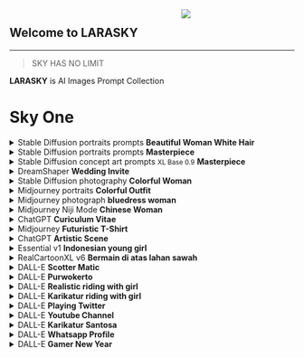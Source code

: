 <img src="https://raw.githubusercontent.com/miftah1725/larasky/main/stb1.webp" width="200" align="right">

## Welcome to LARASKY
---
> SKY HAS NO LIMIT


**LARASKY** is AI Images Prompt Collection


# Sky One

<details>
<summary>Stable Diffusion portraits prompts <b>Beautiful Woman White Hair</b></summary>

![](https://raw.githubusercontent.com/miftah1725/larasky/main/stb1.webp)

```console
Beautiful woman white hair and long look at camera sad with a tear, UHD, 8K, high resolution, oil painting, hyper realims, face detail, perfect face, background forest, 16k, UHD, HDR,(Masterpiece:1.5), (best quality:1.5), RAW candid cinema, studio, 16mm, ((color graded portra 400 film)) ((remarkable color)), (ultra realistic), textured skin, remarkable detailed pupils, ((realistic dull skin noise)), ((visible skin detail)), ((skin fuzz)), (dry skin) shot with cinematic camera,
```

</details>
</td></tr>

<details>
<summary>Stable Diffusion portraits prompts <b>Masterpiece</b></summary>

![](https://files.meocloud.my.id/13:/AI/masterpiece1.webp)

```console
masterpiece, best quality, 1girl, solo, (loli, child), blue hair, ponytail hair, [pink|blue] eyes, white theme, blue theme, white T-shirt, shorts, medium breast, navel, (sky, sunlight, ocean, from below:1.36), standing, cowboy shot, <lora:add_detail:1>, 8k, UHD, HDR,(Masterpiece:1.5), (best quality:1.5)
```

</details>
</td></tr>

<details>
<summary>Stable Diffusion concept art prompts <small>XL Base 0.9</small> <b>Masterpiece</b></summary>

![](https://files.meocloud.my.id/13:/AI/stb2.webp)

```console
Masterpiece, Best Quality, Masterpiece, Best Quality, Masterpiece, Best Quality, Masterpiece, Best Quality, Masterpiece, Best Quality, Masterpiece, Best Quality, portrait of a teenage girl, (triadic palette:1.2)
```

</details>
</td></tr>

<details>
<summary>DreamShaper <b>Wedding Invite</b></summary>

![](https://files.meocloud.my.id/13:/AI/wedin1.webp)

```console
wedding invite acceptance , for Bissan and Omar, purple and white water color background, canvas background ,high-resolution, modern 8k, photorealistic, Graphic design illustration, vector style, do not crop with edges of art
```

</details>
</td></tr>

<details>
<summary>Stable Diffusion photography <b>Colorful Woman</b></summary>

![](https://files.meocloud.my.id/13:/AI/stbp2.webp)

```console
Frontal portrait of a whimsical and colorful woman resembling a mermaid or siren. Fair complexion, youthful features, wide open eyes, and delicate freckles on nose and cheeks. Vibrant, gravity-defying hair in shades of purple, blue, orange, and teal. Hair transitions into tendrils or aquatic flora, creating an underwater illusion. Small bubbles floating around the head add to the underwater theme. Attire or visible body part resembles teal and green fish scales with vibrant colors. Overall effect: Serene and otherworldly underwater creature in quiet contemplation.
```

</details>
</td></tr>

<details>
<summary>Midjourney portraits <b>Colorful Outfit</b></summary>

![](https://files.meocloud.my.id/13:/AI/md1.webp)

```console
the blue beauty dressed in a very colorful outfit, in the style of brandon woelfel, becky cloonan, uhd image, light red and red, luminescent lightscapes, tanya shatseva, close up, Fujifilm X-T4, Sony FE 85mm f/1. 4 GM --ar 45:56 --q 2 --s 750 --style raw --v 5.1
```

</details>
</td></tr>

<details>
<summary>Midjourney photograph <b>bluedress woman</b></summary>

![](https://files.meocloud.my.id/13:/AI/md2.webp)

```console
the woman is in a blue dress, in the style of neon and fluorescent light, zbrush, undulating lines, shallow depth of field, 3d, nicolas delort, light silver and turquoise Fujifilm X-T4, Sony FE 85mm f/1. 4 GM --ar 51:91 --style raw --s 750 --v 5.1
```

</details>
</td></tr>

<details>
<summary>Midjourney Niji Mode <b>Chinese Woman</b></summary>

![](https://files.meocloud.my.id/13:/AI/md4.webp)

```console
chinese woman dressed in oriental with a candle, in the style of dark orange and gold, romantic depictions of historical events, fairycore, webcam photography, historical reproductions, traditional techniques reimagined, made of flowers --ar 2:3 --niji 5
```

</details>
</td></tr>

<details>
<summary>ChatGPT <b>Curiculum Vitae</b></summary>

![](https://files.meocloud.my.id/13:/AI/cht1.webp)

```console
Craft a mockup-scenery for a technical, modern premium and professional Curriculum Vitae (CV). Mixed multi-column template in a modern layout. High-resolution, modern geometric layout, teal and white color scheme, header with name and contact, sections for summary, skills, experience, education, achievements, readable fonts, skill infographics, clean background with color blend, presented on wooden surface, white pen accessory, emphasis on content clarity and professionalism. Laying on a tavble made in birch.
```

</details>
</td></tr>

<details>
<summary>Midjourney <b>Futuristic T-Shirt</b></summary>

![](https://files.meocloud.my.id/13:/AI/md5.webp)

```console
incredible futuristic t-shirt design, neon tribal pattern, post-processing, de-noise, ultra realistic, unreal engine --w 1080 --h 1920 --q 2 --s 5000
```

</details>
</td></tr>

<details>
<summary>ChatGPT <b>Artistic Scene</b></summary>

![](https://files.meocloud.my.id/13:/AI/cht2.webp)

```console
An imaginative and artistic scene of a fantasy world, with a vibrant landscape that includes floating islands, luminescent flora, and whimsical non-human creatures. The creatures are depicted as friendly and whimsical, engaged in peaceful activities that showcase their harmonious existence. Architectural structures with surreal designs dot the landscape, integrating seamlessly with the natural wonders. The atmosphere is filled with soft glows and bioluminescent lights, casting a magical radiance throughout the scene. The color palette is rich and diverse, featuring a range of vivid colors that add depth and vibrancy to the world. This enchanting scene is suitable for a storybook or a family-friendly fantasy film, designed to inspire wonder and captivate the imagination, free from any explicit or inappropriate content. robiness. masterprompter.
```

</details>
</td></tr>

<details>
<summary>Essential v1 <b>Indonesian young girl</b></summary>

![](generate/img-T9VBtrQntZCY2yCPnTyZb.jpeg)

```console
3D caricature photo of an Indonesian young girl wearing hijab no hair, wearing a jacket that says "LARASKY", riding a of DUCATI sleek and modern with black and gold color scheme, displaying its right side. The motorcycle has thick tires with gold rims, a dark body with gold stripes and accents, and an intricate suspension system painted gold, background on asphalt road, with a mountainous, realistic image, full ultra HD details. Use the RenderMan renderer.
```

</details>
</td></tr>

<details>
<summary>RealCartoonXL v6 <b>Bermain di atas lahan sawah</b></summary>

![](generate/img-42QMr6j1VgxcFYlsu6dxT.png)

```console
foto realistis, anak kecil indonesia umur 6 tahun sedang bermain di atas lahan sawah yang berlumpur sambil memegang kodok di telapak kedua tangan nya menjulurkan ke kamera sambil tersenyum di hasil foto hp samsung 21 ultra effect auto fokus cinematik, 360 latar belakang persawahan langit dan awan gambar ultra HD,sangat detail ,photogrphy style pojok samping kiri sangat nyata color HD contras HD,kualitas HD
```

</details>
</td></tr>

<details>
<summary>DALL-E <b>Scotter Matic</b></summary>

![](generate/scottermatic/matic.png)

```console
a scooter matic motorcycle 2 rear shockbreaker, strong dark black gold yellow black strong color, strong style, complicated, aerodynamic symmentrical, propotionate, side view, mysterious
```

</details>
</td></tr>

<details>
<summary>DALL-E <b>Purwokerto</b></summary>

![](generate/purwokerto.png)

```console
The art of typographic writing: "ORA NGAPAK - ORA KEPENAK"  Style: typography, clearly legible and organized letters. Effect: leaf ornament, ribbon, colorful. Background: White billboard on the roadside of Purwokerto city.
```

</details>
</td></tr>

<details>
<summary>DALL-E <b>Realistic riding with girl</b></summary>

![](generate/boncengan.jpg)

```console
foto realistis, lelaki Indonesia muda berboncengan dengan wanita berhijab berpegangan, jalan beraspal sepeda motor Sport biru dengan plat nomor "E 2567 ZM", background pegunungan, gambar realistis detail full ultra Hd
```

</details>
</td></tr>

<details>
<summary>DALL-E <b>Karikatur riding with girl</b></summary>

![](generate/karikatur.jpg)

```console
foto karikatur, lelaki Indonesia muda berboncengan dengan wanita berhijab berpegangan perut lelaki bawa sayur belanja di jalan beraspal sepeda motor lawas warna merah putih dengan plat nomor "E 2567 ZM", background pegunungan, gambar realistis detail full ultra Hd
```

</details>
</td></tr>

<details>
<summary>DALL-E <b>Playing Twitter</b></summary>

![](generate/3dboyplayingtwitter.jpg)

```console
Create animated 3d art,a little boy,messy hair, wearing Arsenal jacket sobek sobek,white shoes,sitting on yellow gaming chair and playing the twitter social media page with a blue glowing hologram,there are several other cool holographic tools, futuristic, technology,hd 8k,5d animasi
```

</details>
</td></tr>

<details>
<summary>DALL-E <b>Youtube Channel</b></summary>

![](generate/channel.jpg)

```console
seorang pria indonesia berusia 25 tahun rambut hitam pendek rapih memakai baju bola real madrid, berbadan kurus, kulit sawo matang, celana kolor pendek warna hitam, duduk di kursi gaming sambil memegang HP menghadap ke depan. ada komputer sedang bermain game mobile legend di atas meja di sampingnya. latar belakang di dalam kamar YouTube. ada lampu neon yang membentuk tulisan "Nama Anda" gambar realistik
```

</details>
</td></tr>

<details>
<summary>DALL-E <b>Karikatur Santosa</b></summary>

![](generate/karikatursantosa.jpg)

```console
Foto karikatur 3D seorang laki laki umur 52 tahun Indonesia berambut pendek, berjanggut pendek,berkumis hitam campur putih, mengenakan tshirt bergaris warna merah dan putih bertuliskan "santosa", memakai ikat kepala warna hitam bercorak putih, memakai celana besar panjang setengah lutut, melingkar ikat pinggang dipinggangnya
berdiri tegap , badan agak gemuk, latar belakang warna aurora dengan skema warna hitam dan emas, , detail full ultra HD. Gunakan penyaji RenderMan.
```

</details>
</td></tr>

<details>
<summary>DALL-E <b>Whatsapp Profile</b></summary>

![](generate/larawhatsapp.png)

```console
Create a 3d illustration of a realistic [GENRE] character sitting relaxed on top of the social media logo "whatsapp". Characters should wear casual modern clothing, a jeans, jacket, and sneaker. The background of the image is a social media profile page with name [NAME]
```

</details>
</td></tr>

<details>
<summary>DALL-E <b>Gamer New Year</b></summary>

![](generate/selamattahunbaru.png)

```console
Seorang lelaki Indonesia berumur 60 Tahun duduk di kursi gaming, sambil merokok, memakai jaket warna pink, di dalam kamar ada sebuah komputer, dan background layar tulisan "FIRST ID", latar belakang hitam dengan lampu neon bertuliskan "Happy New Year 2024". Gambar sangat realistik nyata. Ultra HD, 8k. Hasil photographer profesional. Full shot image. Detail sangat rumit.
```

</details>
</td></tr>
